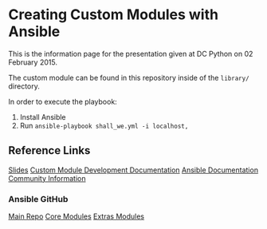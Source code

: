 Creating Custom Modules with Ansible
====================================

This is the information page for the presentation given at DC Python on 02 February 2015.

The custom module can be found in this repository inside of the `library/` directory.

In order to execute the playbook:
1. Install Ansible
2. Run `ansible-playbook shall_we.yml -i localhost,`

## Reference Links
[Slides](slides)
[Custom Module Development Documentation](modules)
[Ansible Documentation](docs)
[Community Information](comm)

### Ansible GitHub
[Main Repo](ansible)
[Core Modules](core)
[Extras Modules](extras)

[slides]:http://redhat.slides.com/jdavila/deck
[modules]:http://docs.ansible.com/ansible/developing_modules.html
[docs]:http://docs.ansible.com/ansible/intro.html
[ansible]:https://github.com/ansible/ansible
[core]:https://github.com/ansible/ansible-modules-core
[extras]:https://github.com/ansible/ansible-modules-extras
[comm]:http://docs.ansible.com/ansible/community.html
